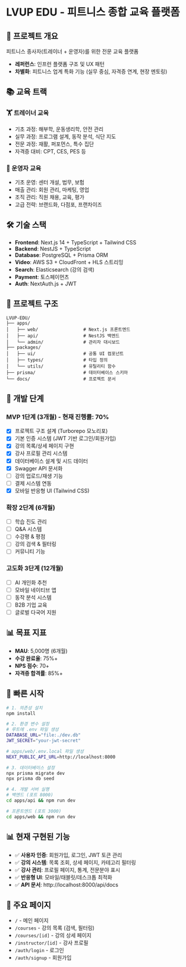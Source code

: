 # LVUP EDU - 피트니스 종합 교육 플랫폼

## 🎯 프로젝트 개요
피트니스 종사자(트레이너 + 운영자)를 위한 전문 교육 플랫폼
- **레퍼런스**: 인프런 플랫폼 구조 및 UX 패턴
- **차별화**: 피트니스 업계 특화 기능 (실무 중심, 자격증 연계, 현장 멘토링)

## 📚 교육 트랙
### 🏋️ 트레이너 교육
- 기초 과정: 해부학, 운동생리학, 안전 관리
- 실무 과정: 프로그램 설계, 동작 분석, 식단 지도  
- 전문 과정: 재활, 퍼포먼스, 특수 집단
- 자격증 대비: CPT, CES, PES 등

### 🏢 운영자 교육
- 기초 운영: 센터 개설, 법무, 보험
- 매출 관리: 회원 관리, 마케팅, 영업
- 조직 관리: 직원 채용, 교육, 평가
- 고급 전략: 브랜드화, 다점포, 프랜차이즈

## 🛠 기술 스택
- **Frontend**: Next.js 14 + TypeScript + Tailwind CSS
- **Backend**: NestJS + TypeScript  
- **Database**: PostgreSQL + Prisma ORM
- **Video**: AWS S3 + CloudFront + HLS 스트리밍
- **Search**: Elasticsearch (강의 검색)
- **Payment**: 토스페이먼츠
- **Auth**: NextAuth.js + JWT

## 📁 프로젝트 구조
```
LVUP-EDU/
├── apps/
│   ├── web/                 # Next.js 프론트엔드
│   ├── api/                 # NestJS 백엔드
│   └── admin/               # 관리자 대시보드
├── packages/
│   ├── ui/                  # 공통 UI 컴포넌트
│   ├── types/               # 타입 정의
│   └── utils/               # 유틸리티 함수
├── prisma/                  # 데이터베이스 스키마
└── docs/                    # 프로젝트 문서
```

## 🚀 개발 단계
### MVP 1단계 (3개월) - 현재 진행률: 70%
- [x] 프로젝트 구조 설계 (Turborepo 모노리포)
- [x] 기본 인증 시스템 (JWT 기반 로그인/회원가입)
- [x] 강의 목록/상세 페이지 구현
- [x] 강사 프로필 관리 시스템
- [x] 데이터베이스 설계 및 시드 데이터
- [x] Swagger API 문서화
- [ ] 강의 업로드/재생 기능
- [ ] 결제 시스템 연동
- [x] 모바일 반응형 UI (Tailwind CSS)

### 확장 2단계 (6개월)  
- [ ] 학습 진도 관리
- [ ] Q&A 시스템
- [ ] 수강평 & 평점
- [ ] 강의 검색 & 필터링
- [ ] 커뮤니티 기능

### 고도화 3단계 (12개월)
- [ ] AI 개인화 추천
- [ ] 모바일 네이티브 앱
- [ ] 동작 분석 시스템  
- [ ] B2B 기업 교육
- [ ] 글로벌 다국어 지원

## 📊 목표 지표
- **MAU**: 5,000명 (6개월)
- **수강 완료율**: 75%+
- **NPS 점수**: 70+
- **자격증 합격률**: 85%+

## 🔗 빠른 시작
```bash
# 1. 의존성 설치
npm install

# 2. 환경 변수 설정
# 루트에 .env 파일 생성
DATABASE_URL="file:./dev.db"
JWT_SECRET="your-jwt-secret"

# apps/web/.env.local 파일 생성  
NEXT_PUBLIC_API_URL=http://localhost:8000

# 3. 데이터베이스 설정
npx prisma migrate dev
npx prisma db seed

# 4. 개발 서버 실행
# 백엔드 (포트 8000)
cd apps/api && npm run dev

# 프론트엔드 (포트 3000)  
cd apps/web && npm run dev
```

## 📊 현재 구현된 기능
- ✅ **사용자 인증**: 회원가입, 로그인, JWT 토큰 관리
- ✅ **강의 시스템**: 목록 조회, 상세 페이지, 카테고리 필터링
- ✅ **강사 관리**: 프로필 페이지, 통계, 전문분야 표시
- ✅ **반응형 UI**: 모바일/태블릿/데스크톱 최적화
- ✅ **API 문서**: http://localhost:8000/api/docs

## 📱 주요 페이지
- `/` - 메인 페이지
- `/courses` - 강의 목록 (검색, 필터링)
- `/courses/[id]` - 강의 상세 페이지
- `/instructor/[id]` - 강사 프로필
- `/auth/login` - 로그인
- `/auth/signup` - 회원가입